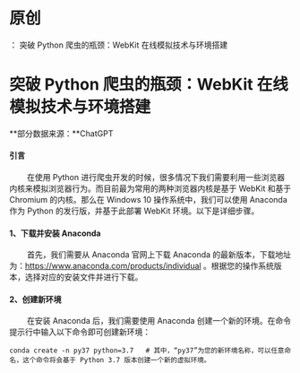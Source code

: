 # 原创
：  突破 Python 爬虫的瓶颈：WebKit 在线模拟技术与环境搭建

# 突破 Python 爬虫的瓶颈：WebKit 在线模拟技术与环境搭建

**部分数据来源：**ChatGPT 

#### 引言

        在使用 Python 进行爬虫开发的时候，很多情况下我们需要利用一些浏览器内核来模拟浏览器行为。而目前最为常用的两种浏览器内核是基于 WebKit 和基于 Chromium 的内核。那么在 Windows 10 操作系统中，我们可以使用 Anaconda 作为 Python 的发行版，并基于此部署 WebKit 环境。以下是详细步骤。

#### 1、下载并安装 Anaconda

        首先，我们需要从 Anaconda 官网上下载 Anaconda 的最新版本，下载地址为：https://www.anaconda.com/products/individual 。根据您的操作系统版本，选择对应的安装文件并进行下载。

#### 2、创建新环境

        在安装 Anaconda 后，我们需要使用 Anaconda 创建一个新的环境。在命令提示行中输入以下命令即可创建新环境：

```
conda create -n py37 python=3.7   # 其中，“py37”为您的新环境名称，可以任意命名，这个命令将会基于 Python 3.7 版本创建一个新的虚拟环境。
```
